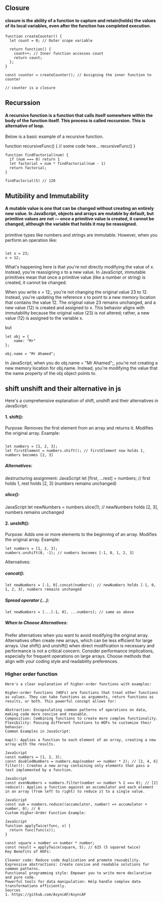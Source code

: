 ## Closure

#### closure is the ability of a function to capture and retain(holds) the values of its local variables, even after the function has completed execution.

```
function createCounter() {
  let count = 0; // Outer scope variable

  return function() {
    count++; // Inner function accesses count
    return count;
  };
}

const counter = createCounter(); // Assigning the inner function to counter

// counter is a closure

```

## Recurssion

#### A recursive function is a function that calls itself somewhere within the body of the function itself. This process is called reccursion. This is alternative of loop.

Below is a basic example of a recursive function.

function recursiveFunc() {
// some code here...
recursiveFunc()
}

```
function findFactorial(num) {
  if (num === 0) return 1
  let factorial = num * findFactorial(num - 1)
  return factorial;
}

findFactorial(5) // 120
```

## Mutibility and Immutability

#### A mutable value is one that can be changed without creating an entirely new value. In JavaScript, objects and arrays are mutable by default, but primitive values are not — once a primitive value is created, it cannot be changed, although the variable that holds it may be reassigned.

primitive types like numbers and strings are immutable. However, when you perform an operation like:

```

let x = 23;
x = 12;

```

What's happening here is that you're not directly modifying the value of x. Instead, you're reassigning x to a new value. In JavaScript, immutable primitives mean that once a primitive value (like a number or string) is created, it cannot be changed.

When you write x = 12;, you're not changing the original value 23 to 12. Instead, you're updating the reference x to point to a new memory location that contains the value 12. The original value 23 remains unchanged, and a new value (12) is created and assigned to x. This behavior aligns with immutability because the original value (23) is not altered; rather, a new value (12) is assigned to the variable x.

but

```
let obj = {
    name: "Mr"
};

obj.name = "Mr Ahamed";
```

In JavaScript, when you do obj.name = "Mr Ahamed";, you're not creating a new memory location for obj.name. Instead, you're modifying the value that the name property of the obj object points to.

## shift unshift and their alternative in js

Here's a comprehensive explanation of shift, unshift and their alternatives in JavaScript:

#### 1. shift():

Purpose: Removes the first element from an array and returns it.
Modifies the original array.
Example:

```

let numbers = [1, 2, 3];
let firstElement = numbers.shift(); // firstElement now holds 1, numbers becomes [2, 3]
```

##### Alternatives:

destructuring assignment:
JavaScript
let [first, ...rest] = numbers; // first holds 1, rest holds [2, 3] (numbers remains unchanged)

##### slice():

JavaScript
let newNumbers = numbers.slice(1); // newNumbers holds [2, 3], numbers remains unchanged

#### 2. unshift():

Purpose: Adds one or more elements to the beginning of an array.
Modifies the original array.
Example:

```
let numbers = [1, 2, 3];
numbers.unshift(0, -1); // numbers becomes [-1, 0, 1, 2, 3]
```

Alternatives:

##### concat():

```
let newNumbers = [-1, 0].concat(numbers); // newNumbers holds [-1, 0, 1, 2, 3], numbers remains unchanged
```

##### Spread operator (...):

```
let newNumbers = [...[-1, 0], ...numbers]; // same as above
```

##### When to Choose Alternatives:

Prefer alternatives when you want to avoid modifying the original array.
Alternatives often create new arrays, which can be less efficient for large arrays.
Use shift() and unshift() when direct modification is necessary and performance is not a critical concern.
Consider performance implications, especially for frequent operations on large arrays.
Choose methods that align with your coding style and readability preferences.

### Higher order function

```
Here's a clear explanation of higher-order functions with examples:

Higher-order functions (HOFs) are functions that treat other functions as values. They can take functions as arguments, return functions as results, or both. This powerful concept allows for:

Abstraction: Encapsulating common patterns of operations on data, making code more concise and reusable.
Composition: Combining functions to create more complex functionality.
Flexibility: Passing different functions to HOFs to customize their behavior.
Common Examples in JavaScript:

map(): Applies a function to each element of an array, creating a new array with the results.

JavaScript
const numbers = [1, 2, 3];
const doubledNumbers = numbers.map(number => number * 2); // [2, 4, 6]
filter(): Creates a new array containing only elements that pass a test implemented by a function.

JavaScript
const evenNumbers = numbers.filter(number => number % 2 === 0); // [2]
reduce(): Applies a function against an accumulator and each element in an array (from left to right) to reduce it to a single value.

JavaScript
const sum = numbers.reduce((accumulator, number) => accumulator + number, 0); // 6
Custom Higher-Order Function Example:

JavaScript
function applyTwice(func, x) {
  return func(func(x));
}

const square = number => number * number;
const result = applyTwice(square, 5); // 625 (5 squared twice)
Key Benefits of HOFs:

Cleaner code: Reduce code duplication and promote reusability.
Expressive abstractions: Create concise and readable solutions for common patterns.
Functional programming style: Empower you to write more declarative and pure code.
Powerful tools for data manipulation: Help handle complex data transformations efficiently.
Sources
1. https://github.com/AsyncAF/AsyncAF
```
